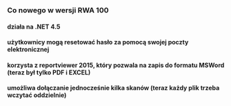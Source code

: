 ### Co nowego w wersji RWA 100

#### działa  na .NET 4.5
#### użytkownicy mogą resetować hasło za pomocą swojej poczty elektronicznej 
#### korzysta z reportviewer 2015, który pozwala na zapis do formatu MSWord (teraz był tylko PDF i EXCEL)
#### umożliwa  dołączanie jednocześnie kilka skanów (teraz każdy plik trzeba wczytać oddzielnie)

